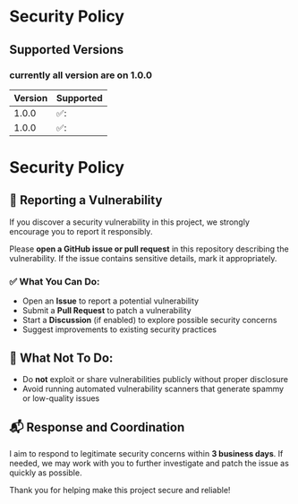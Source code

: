 # Security Policy

## Supported Versions

### currently all version are on 1.0.0

| Version | Supported          |
| ------- | ------------------ |
| 1.0.0   | ✅:                |
| 1.0.0   | ✅:                |

# Security Policy

## 🔐 Reporting a Vulnerability

If you discover a security vulnerability in this project, we strongly encourage you to report it responsibly.

Please **open a GitHub issue or pull request** in this repository describing the vulnerability. If the issue contains sensitive details, mark it appropriately.

### ✅ What You Can Do:
- Open an **Issue** to report a potential vulnerability
- Submit a **Pull Request** to patch a vulnerability
- Start a **Discussion** (if enabled) to explore possible security concerns
- Suggest improvements to existing security practices

## 🚫 What Not To Do:
- Do **not** exploit or share vulnerabilities publicly without proper disclosure
- Avoid running automated vulnerability scanners that generate spammy or low-quality issues

## 📬 Response and Coordination

I aim to respond to legitimate security concerns within **3 business days**. If needed, we may work with you to further investigate and patch the issue as quickly as possible.

Thank you for helping make this project secure and reliable!
